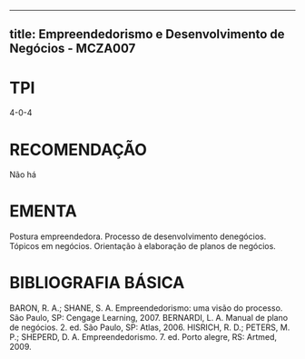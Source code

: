 
---
title: Empreendedorismo e Desenvolvimento de Negócios - MCZA007 
---

# TPI

4-0-4

# RECOMENDAÇÃO

Não há

# EMENTA

Postura empreendedora. Processo de desenvolvimento denegócios. Tópicos em negócios. Orientação à elaboração de planos de negócios.

# BIBLIOGRAFIA BÁSICA

BARON, R. A.; SHANE, S. A. Empreendedorismo: uma visão do processo. São Paulo, SP: Cengage Learning, 2007.
BERNARDI, L. A. Manual de plano de negócios. 2. ed. São Paulo, SP: Atlas, 2006.
HISRICH, R. D.; PETERS, M. P.; SHEPERD, D. A. Empreendedorismo. 7. ed. Porto alegre, RS: Artmed, 2009.
        